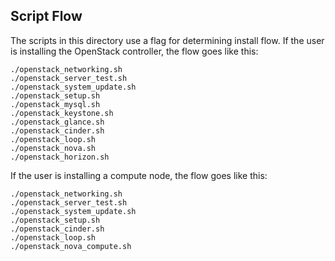 ## Script Flow
The scripts in this directory use a flag for determining install flow.  If the user is installing the OpenStack controller, the flow goes like this:

    ./openstack_networking.sh
    ./openstack_server_test.sh
    ./openstack_system_update.sh
    ./openstack_setup.sh
    ./openstack_mysql.sh
    ./openstack_keystone.sh
    ./openstack_glance.sh
    ./openstack_cinder.sh
    ./openstack_loop.sh
    ./openstack_nova.sh
    ./openstack_horizon.sh

If the user is installing a compute node, the flow goes like this:

    ./openstack_networking.sh
    ./openstack_server_test.sh
    ./openstack_system_update.sh
    ./openstack_setup.sh
    ./openstack_cinder.sh
    ./openstack_loop.sh
    ./openstack_nova_compute.sh

